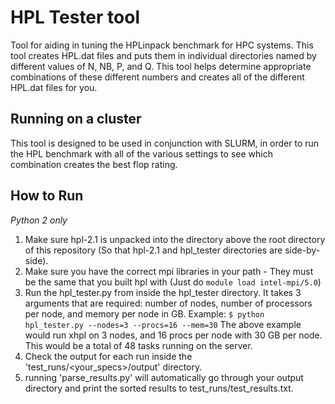 # HPL Tester tool
Tool for aiding in tuning the HPLinpack benchmark for HPC systems. This tool creates HPL.dat files and puts them in individual directories named by different values of N, NB, P, and Q. This tool helps determine appropriate combinations of these different numbers and creates all of the different HPL.dat files for you.

## Running on a cluster
This tool is designed to be used in conjunction with  SLURM, in order to run the HPL benchmark with all of the various settings to see which combination creates the best flop rating.

## How to Run
*Python 2 only*
1. Make sure hpl-2.1 is unpacked into the directory above the root directory of this repository (So that hpl-2.1 and hpl_tester directories are side-by-side).
2. Make sure you have the correct mpi libraries in your path - They must be the same that you built hpl with (Just do `module load intel-mpi/5.0`)
3. Run the hpl_tester.py from inside the hpl_tester directory. It takes 3 arguments that are required: number of nodes, number of processors per node, and memory per node in GB.
  Example:
  ```$ python hpl_tester.py --nodes=3 --procs=16 --mem=30```
  The above example would run xhpl on 3 nodes, and 16 procs per node with 30 GB per node. This would be a total of 48 tasks running on the server.
4. Check the output for each run inside the 'test_runs/<your_specs>/output' directory.
5. running 'parse_results.py' will automatically go through your output directory and print the sorted results to test_runs/test_results.txt.
